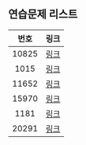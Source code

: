 ## 연습문제 리스트
|번호|링크|
|:---:|:---:|
|10825|[링크](http://boj.kr/10825)|
|1015|[링크](http://boj.kr/1015)|
|11652|[링크](http://boj.kr/11652)|
|15970|[링크](http://boj.kr/15970)|
|1181|[링크](http://boj.kr/1181)|
|20291|[링크](http://boj.kr/20291)|
